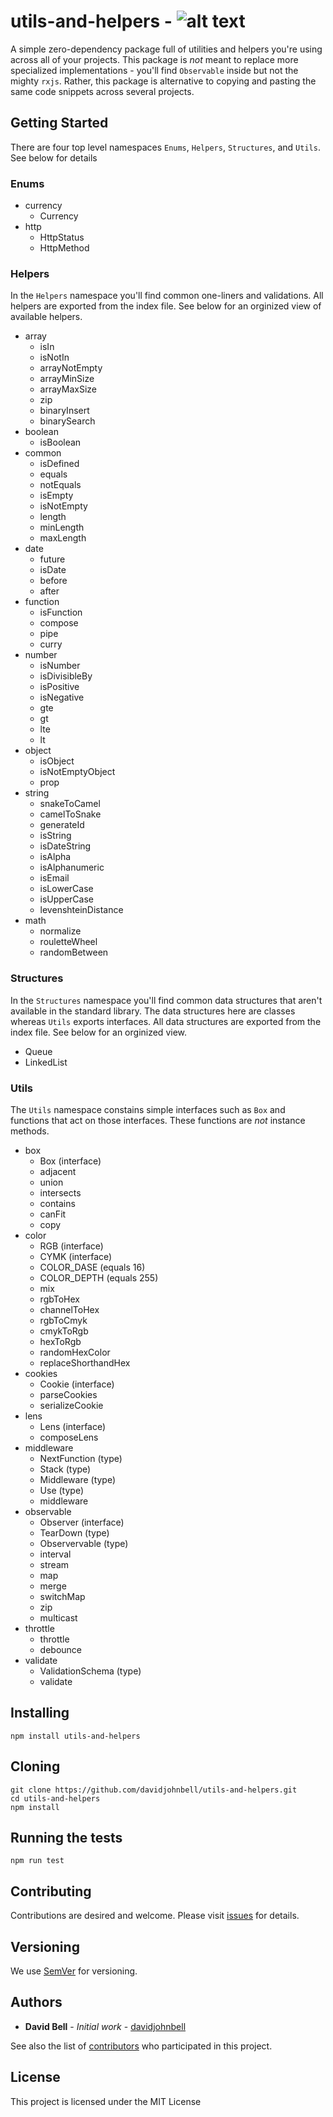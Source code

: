 # utils-and-helpers - ![alt text](https://dev.azure.com/davidjohnbell/utils-and-helpers/_apis/build/status/Test%20and%20Deploy%20Package "pipeline badge")

A simple zero-dependency package full of utilities and helpers you're using across all of your projects. This package is *not* meant to replace more specialized implementations - you'll find `Observable` inside but not the mighty `rxjs`. Rather, this package is alternative to copying and pasting the same code snippets across several projects.

## Getting Started

There are four top level namespaces `Enums`, `Helpers`, `Structures`, and `Utils`. See below for details

### Enums

* currency
    * Currency
* http
    * HttpStatus
    * HttpMethod

### Helpers

In the `Helpers` namespace you'll find common one-liners and validations. All helpers are exported from the index file. See below for an orginized view of available helpers.

* array
    * isIn
    * isNotIn
    * arrayNotEmpty
    * arrayMinSize
    * arrayMaxSize
    * zip
    * binaryInsert
    * binarySearch
* boolean
    * isBoolean
* common
    * isDefined
    * equals
    * notEquals
    * isEmpty
    * isNotEmpty
    * length
    * minLength
    * maxLength
* date
    * future
    * isDate
    * before
    * after
* function
    * isFunction
    * compose
    * pipe
    * curry
* number
    * isNumber
    * isDivisibleBy
    * isPositive
    * isNegative
    * gte
    * gt
    * lte
    * lt
* object
    * isObject
    * isNotEmptyObject
    * prop
* string
    * snakeToCamel
    * camelToSnake
    * generateId
    * isString
    * isDateString
    * isAlpha
    * isAlphanumeric
    * isEmail
    * isLowerCase
    * isUpperCase
    * levenshteinDistance
* math
    * normalize
    * rouletteWheel
    * randomBetween

### Structures

In the `Structures` namespace you'll find common data structures that aren't available in the standard library. The data structures here are classes whereas `Utils` exports interfaces. All data structures are exported from the index file. See below for an orginized view.

* Queue
* LinkedList

### Utils

The `Utils` namespace constains simple interfaces such as `Box` and functions that act on those interfaces. These functions are *not* instance methods.

* box
    * Box (interface)
    * adjacent
    * union
    * intersects
    * contains
    * canFit
    * copy
* color
    * RGB (interface)
    * CYMK (interface)
    * COLOR_DASE (equals 16)
    * COLOR_DEPTH (equals 255)
    * mix
    * rgbToHex
    * channelToHex
    * rgbToCmyk
    * cmykToRgb
    * hexToRgb
    * randomHexColor
    * replaceShorthandHex
* cookies
    * Cookie (interface)
    * parseCookies
    * serializeCookie
* lens
    * Lens (interface)
    * composeLens
* middleware
    * NextFunction (type)
    * Stack (type)
    * Middleware (type)
    * Use (type)
    * middleware
* observable
    * Observer (interface)
    * TearDown (type)
    * Observervable (type)
    * interval
    * stream
    * map
    * merge
    * switchMap
    * zip
    * multicast
* throttle
    * throttle
    * debounce
* validate
    * ValidationSchema (type)
    * validate

## Installing

```
npm install utils-and-helpers
```

## Cloning

```
git clone https://github.com/davidjohnbell/utils-and-helpers.git
cd utils-and-helpers
npm install
```

## Running the tests

```
npm run test
```

## Contributing

Contributions are desired and welcome. Please visit [issues](https://github.com/davidjohnbell/utils-and-helpers/issues) for details.

## Versioning

We use [SemVer](http://semver.org/) for versioning. 

## Authors

* **David Bell** - *Initial work* - [davidjohnbell](https://github.com/davidjohnbell)

See also the list of [contributors](https://github.com/davidjohnbell/utils-and-helpers/graphs/contributors) who participated in this project.

## License

This project is licensed under the MIT License